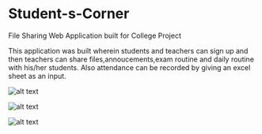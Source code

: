 # Student-s-Corner
File Sharing Web Application built for College Project

This application was built wherein students and teachers can sign up and then teachers can share files,annoucements,exam routine and daily routine with his/her students. Also attendance can be recorded by giving an excel sheet as an input.

![alt text](https://s3.amazonaws.com/poly-screenshots.angel.co/Project/02/593181/63949042a2f86656ede952c4de6b8294-original.png)

![alt text](https://s3.amazonaws.com/poly-screenshots.angel.co/Project/02/593181/72e325055566af506c359e5e37cea3bb-original.png)

![alt text](https://s3.amazonaws.com/poly-screenshots.angel.co/Project/02/593181/e980d606b6f47a25d6d633a6f64e7911-original.png)
